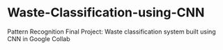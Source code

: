 # Waste-Classification-using-CNN
Pattern Recognition Final Project: Waste classification system built using CNN in Google Collab 
